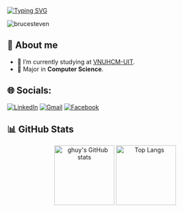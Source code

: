 [![Typing SVG](https://readme-typing-svg.demolab.com?font=Fira+Code&weight=700&size=35&pause=1500&center=true&width=1080&lines=Hi+there%2C+I'm+Huy)](https://git.io/typing-svg)


<p align="left"> <img src="https://komarev.com/ghpvc/?username=BaryuH&label=Profile%20views&color=orange&style=flat" alt="brucesteven" /> </p>

## 🚀 About me

- 🔭 I’m currently studying at [VNUHCM-UIT](https://www.uit.edu.vn/).
- 🚀 Major in **Computer Science**.

## 🌐 Socials:
[![LinkedIn](https://img.shields.io/badge/LinkedIn-%230077B5.svg?logo=linkedin&logoColor=white)](https://www.linkedin.com/in/giahuy-pn/)
[![Gmail](https://img.shields.io/badge/Gmail-D14836?logo=gmail&logoColor=white)](mailto:huykunfu.376@gmail.com)
[![Facebook](https://img.shields.io/badge/Facebook-%231877F2.svg?slogo=Facebook&logoColor=white)](https://www.facebook.com/huypng.cs)


## 📊 GitHub Stats

<p align="center">
  <img src="https://github-readme-stats.vercel.app/api?username=BaryuH&show_icons=true&theme=radical" alt="ghuy's GitHub stats" height="140">
  <img src="https://github-readme-stats.vercel.app/api/top-langs/?username=BaryuH&layout=compact&theme=radical" alt="Top Langs" height="140">
</p>
